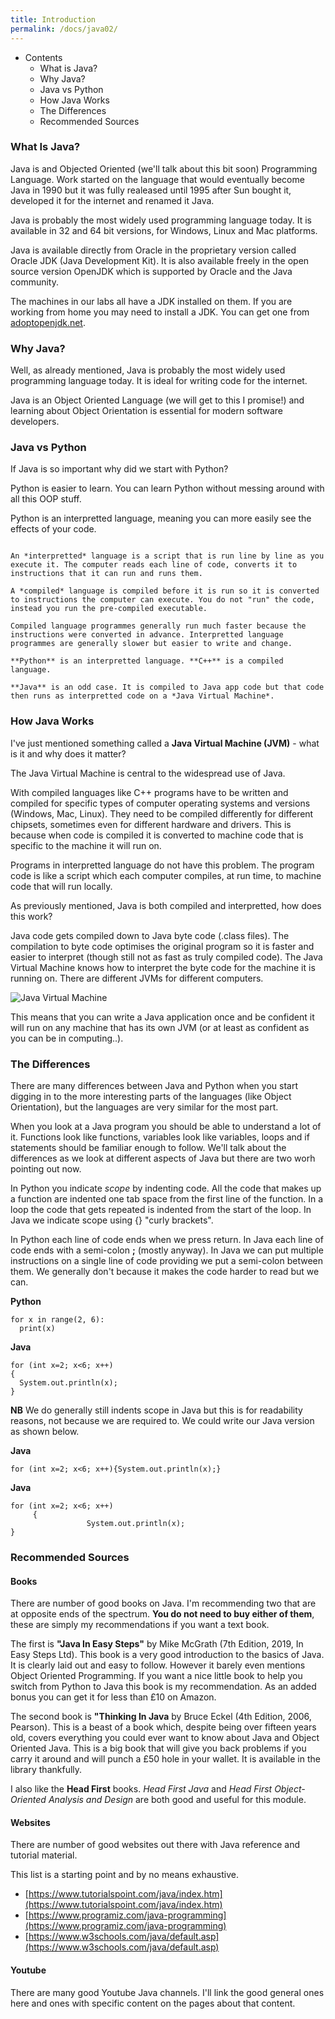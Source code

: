 ```yaml
---
title: Introduction
permalink: /docs/java02/
---
```


* Contents
  * What is Java?
  * Why Java?
  * Java vs Python
  * How Java Works
  * The Differences
  * Recommended Sources

### What Is Java?

Java is and Objected Oriented (we'll talk about this bit soon) Programming Language. Work started on the language that would eventually become Java in 1990 but it was fully realeased until 1995 after Sun bought it, developed it for the internet and renamed it Java.  

Java is probably the most widely used programming language today. It is available in 32 and 64 bit versions, for Windows, Linux and Mac platforms.  

Java is available directly from Oracle in the proprietary version called Oracle JDK (Java Development Kit). It is also available freely in the open source version OpenJDK which is supported by Oracle and the Java community.  

The machines in our labs all have a JDK installed on them. If you are working from home you may need to install a JDK. You can get one from [adoptopenjdk.net](adoptopenjdk.net).  

### Why Java?

Well, as already mentioned, Java is probably the most widely used programming language today. It is ideal for writing code for the internet.  

Java is an Object Oriented Language (we will get to this I promise!) and learning about Object Orientation is essential for modern software developers.  

### Java vs Python

If Java is so important why did we start with Python?  

Python is easier to learn. You can learn Python without messing around with all this OOP stuff.  

Python is an interpretted language, meaning you can more easily see the effects of your code.  

```

An *interpretted* language is a script that is run line by line as you execute it. The computer reads each line of code, converts it to instructions that it can run and runs them.  

A *compiled* language is compiled before it is run so it is converted to instructions the computer can execute. You do not "run" the code, instead you run the pre-compiled executable.  

Compiled language programmes generally run much faster because the instructions were converted in advance. Interpretted language programmes are generally slower but easier to write and change.  

**Python** is an interpretted language. **C++** is a compiled language. 

**Java** is an odd case. It is compiled to Java app code but that code then runs as interpretted code on a *Java Virtual Machine*. 

```

### How Java Works

I've just mentioned something called a **Java Virtual Machine (JVM)** - what is it and why does it matter?  

The Java Virtual Machine is central to the widespread use of Java. 

With compiled languages like C++ programs have to be written and compiled for specific types of computer operating systems and versions (Windows, Mac, Linux). They need to be compiled differently for different chipsets, sometimes even for different hardware and drivers. This is because when code is compiled it is converted to machine code that is specific to the machine it will run on.  

Programs in interpretted language do not have this problem. The program code is like a script which each computer compiles, at run time, to machine code that will run locally.  

As previously mentioned, Java is both compiled and interpretted, how does this work?  

Java code gets compiled down to Java byte code (.class files). The compilation to byte code optimises the original program so it is faster and easier to interpret (though still not as fast as truly compiled code). The Java Virtual Machine knows how to interpret the byte code for the machine it is running on. There are different JVMs for different computers.  

![Java Virtual Machine](https://ysjprog02.netlify.app/assets/img/java-virtual-machine.png)  

This means that you can write a Java application once and be confident it will run on any machine that has its own JVM (or at least as confident as you can be in computing..).  

### The Differences

There are many differences between Java and Python when you start digging in to the more interesting parts of the languages (like Object Orientation), but the languages are very similar for the most part.  

When you look at a Java program you should be able to understand a lot of it. Functions look like functions, variables look like variables, loops and if statements should be familiar enough to follow. We'll talk about the differences as we look at different aspects of Java but there are two worh pointing out now.  

In Python you indicate *scope* by indenting code. All the code that makes up a function are indented one tab space from the first line of the function. In a loop the code that gets repeated is indented from the start of the loop. In Java we indicate scope using {} "curly brackets".  

In Python each line of code ends when we press return. In Java each line of code ends with a semi-colon **;** (mostly anyway). In Java we can put multiple instructions on a single line of code providing we put a semi-colon between them. We generally don't because it makes the code harder to read but we can.  

<div class="row">
    <div class="col-md-6">
    <B>Python</B>
            <pre><code class="language-python">for x in range(2, 6):
  print(x)
</code></pre>
    </div>
    <div class="col-md-6">
    <B>Java</B>
      <pre><code class="language-java">for (int x=2; x<6; x++)
{
  System.out.println(x);
}
</code></pre>
    </div>
</div>

**NB** We do generally still indents scope in Java but this is for readability reasons, not because we are required to. We could write our Java version as shown below.  

<div class="row">
    <div class="col-md-6">
    <B>Java</B>
      <pre><code class="language-java">for (int x=2; x<6; x++){System.out.println(x);}
</code></pre>
    </div>
    <div class="col-md-6">
    <B>Java</B>
      <pre><code class="language-java">for (int x=2; x<6; x++)
     {
                 System.out.println(x);
}
</code></pre>
    </div>
</div>

### Recommended Sources

#### Books 

There are number of good books on Java. I'm recommending two that are at opposite ends of the spectrum. **You do not need to buy either of them**, these are simply my recommendations if you want a text book.  

The first is **"Java In Easy Steps"** by Mike McGrath (7th Edition, 2019, In Easy Steps Ltd). This book is a very good introduction to the basics of Java. It is clearly laid out and easy to follow. However it barely even mentions Object Oriented Programming. If you want a nice little book to help you switch from Python to Java this book is my recommendation. As an added bonus you can get it for less than £10 on Amazon.  

The second book is **"Thinking In Java** by Bruce Eckel (4th Edition, 2006, Pearson). This is a beast of a book which, despite being over fifteen years old, covers everything you could ever want to know about Java and Object Oriented Java. This is a big book that will give you back problems if you carry it around and will punch a £50 hole in your wallet. It is available in the library thankfully.  

I also like the **Head First** books. *Head First Java* and *Head First Object-Oriented Analysis and Design* are both good and useful for this module.  

#### Websites 

There are number of good websites out there with Java reference and tutorial material.  

This list is a starting point and by no means exhaustive.  

* [https://www.tutorialspoint.com/java/index.htm](https://www.tutorialspoint.com/java/index.htm)
* [https://www.programiz.com/java-programming](https://www.programiz.com/java-programming)
* [https://www.w3schools.com/java/default.asp](https://www.w3schools.com/java/default.asp)
  
#### Youtube

There are many good Youtube Java channels. I'll link the good general ones here and ones with specific content on the pages about that content.  
